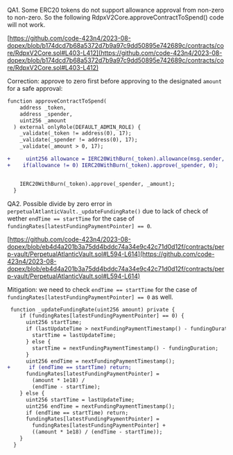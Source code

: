 QA1. Some ERC20 tokens do not support allowance approval from non-zero to non-zero. So the following RdpxV2Core.approveContractToSpend() code will not work. 

[https://github.com/code-423n4/2023-08-dopex/blob/b174dcd7b68a5372d7b9a97c9dd50895e742689c/contracts/core/RdpxV2Core.sol#L403-L412](https://github.com/code-423n4/2023-08-dopex/blob/b174dcd7b68a5372d7b9a97c9dd50895e742689c/contracts/core/RdpxV2Core.sol#L403-L412)

Correction: approve to zero first before approving to the designated ``amount`` for a safe approval:

```diff
function approveContractToSpend(
    address _token,
    address _spender,
    uint256 _amount
  ) external onlyRole(DEFAULT_ADMIN_ROLE) {
    _validate(_token != address(0), 17);
    _validate(_spender != address(0), 17);
    _validate(_amount > 0, 17);

+     uint256 allowance = IERC20WithBurn(_token).allowance(msg.sender, _spender);
+    if(allowance != 0) IERC20WithBurn(_token).approve(_spender, 0);


    IERC20WithBurn(_token).approve(_spender, _amount);
  }

```

QA2. Possible divide by zero error in ``perpetualAtlanticVault._updateFundingRate()`` due to lack of check of wether ``endTime == startTime`` for the case of ``fundingRates[latestFundingPaymentPointer] == 0``.

[https://github.com/code-423n4/2023-08-dopex/blob/eb4d4a201b3a75dd4bddc74a34e9c42c71d0d12f/contracts/perp-vault/PerpetualAtlanticVault.sol#L594-L614](https://github.com/code-423n4/2023-08-dopex/blob/eb4d4a201b3a75dd4bddc74a34e9c42c71d0d12f/contracts/perp-vault/PerpetualAtlanticVault.sol#L594-L614)

Mitigation: we need to check ``endTime == startTime`` for the case of ``fundingRates[latestFundingPaymentPointer] == 0`` as well.

```diff
 function _updateFundingRate(uint256 amount) private {
    if (fundingRates[latestFundingPaymentPointer] == 0) {
      uint256 startTime;
      if (lastUpdateTime > nextFundingPaymentTimestamp() - fundingDuration) {
        startTime = lastUpdateTime;
      } else {
        startTime = nextFundingPaymentTimestamp() - fundingDuration;
      }
      uint256 endTime = nextFundingPaymentTimestamp();
+      if (endTime == startTime) return;
      fundingRates[latestFundingPaymentPointer] =
        (amount * 1e18) /
        (endTime - startTime);
    } else {
      uint256 startTime = lastUpdateTime;
      uint256 endTime = nextFundingPaymentTimestamp();
      if (endTime == startTime) return;
      fundingRates[latestFundingPaymentPointer] =
        fundingRates[latestFundingPaymentPointer] +
        ((amount * 1e18) / (endTime - startTime));
    }
  }
```